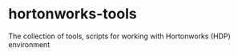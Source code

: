 # hortonworks-tools
The collection of tools, scripts for working with Hortonworks (HDP) environment

